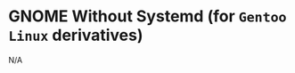 GNOME Without Systemd (for `Gentoo Linux` derivatives)
======================================================

N/A
